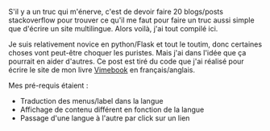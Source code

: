 <!-- 
.. title: Site multilingue avec python, Flask et Babel
.. slug: flask-multilingue-traduction-i18n-babel-python
.. date: 2016-03-05 22:49:20 UTC+02:00
.. tags: flask, python, babel, i18n, private
.. category: 
.. link: 
.. description: 
.. type: text
-->

S'il y a un truc qui m'énerve, c'est de devoir faire 20 blogs/posts stackoverflow pour trouver ce qu'il me faut pour faire un truc aussi simple que d'écrire un site multilingue. Alors voilà, j'ai tout compilé ici.<!-- TEASER_END -->

Je suis relativement novice en python/Flask et tout le toutim, donc certaines choses vont peut-être choquer les puristes. Mais j'ai dans l'idée que ça pourrait en aider d'autres. Ce post est tiré du code que j'ai réalisé pour écrire le site de mon livre <a href="http://vimebook.com">Vimebook</a> en français/anglais.

Mes pré-requis étaient :

- Traduction des menus/label dans la langue
- Affichage de contenu différent en fonction de la langue
- Passage d'une langue à l'autre par click sur un lien

